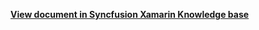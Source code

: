 **[View document in Syncfusion Xamarin Knowledge base](https://www.syncfusion.com/kb/12559/how-to-hide-the-keyboard-when-scrolling-in-xamarin-forms-listview-sflistview)**
